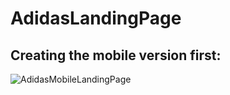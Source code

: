 # AdidasLandingPage

<h2>Creating the mobile version first:</h2>

![AdidasMobileLandingPage](https://github.com/user-attachments/assets/cb552122-2b90-474d-9fb5-b32a61ca2d5e)


